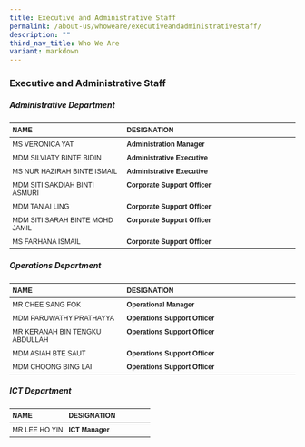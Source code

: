 ```yaml
---
title: Executive and Administrative Staff
permalink: /about-us/whoweare/executiveandadministrativestaff/
description: ""
third_nav_title: Who We Are
variant: markdown
---
```

### **Executive and Administrative Staff**

<style>
  .staff-table {
    font-family: Arial, Helvetica, sans-serif;
    font-size: 12px;
    width: 100%;
    border-collapse: collapse;
  }
  .staff-table th, .staff-table td {
    text-align: left;
    padding: 5px;
    vertical-align: top;
  }
  .staff-table th {
    font-weight: bold;
  }
  .staff-table td:first-child {
    width: 40%;
  }
  .staff-table td:nth-child(2) {
    width: 60%;
  }
</style>

##### 		**Administrative Department**
<table class="staff-table">
	<thead>
  <tr>
    <th>NAME</th>
    <th>DESIGNATION</th>
  </tr>
	</thead>
  <tbody><tr>
    <td>MS VERONICA YAT</td>
    <td><strong>Administration Manager</strong></td>
  </tr>
  <tr>
    <td>MDM SILVIATY BINTE BIDIN</td>
    <td><strong>Administrative Executive</strong></td>
  </tr>
  <tr>
    <td>MS NUR HAZIRAH BINTE ISMAIL</td>
    <td><strong>Administrative Executive</strong></td>
  </tr>
  <tr>
    <td>MDM SITI SAKDIAH BINTI ASMURI</td>
    <td><strong>Corporate Support Officer</strong></td>
  </tr>
  <tr>
    <td>MDM TAN AI LING</td>
    <td><strong>Corporate Support Officer</strong></td>
  </tr>
  <tr>
    <td>MDM SITI SARAH BINTE MOHD JAMIL</td>
    <td><strong>Corporate Support Officer</strong></td>
  </tr>
  <tr>
    <td>MS FARHANA ISMAIL</td>
    <td><strong>Corporate Support Officer</strong></td>
  </tr>
</tbody></table>

		
##### **Operations Department**
<table class="staff-table">
	<thead>
  <tr>
    <th>NAME</th>
    <th>DESIGNATION</th>
  </tr>
	</thead>
  <tbody><tr>
    <td>MR CHEE SANG FOK</td>
    <td><strong>Operational Manager</strong></td>
  </tr>
  <tr>
    <td>MDM PARUWATHY PRATHAYYA</td>
    <td><strong>Operations Support Officer</strong></td>
  </tr>
  <tr>
    <td>MR KERANAH BIN TENGKU ABDULLAH</td>
    <td><strong>Operations Support Officer</strong></td>
  </tr>
  <tr>
    <td>MDM ASIAH BTE SAUT</td>
    <td><strong>Operations Support Officer</strong></td>
  </tr>
  <tr>
    <td>MDM CHOONG BING LAI</td>
    <td><strong>Operations Support Officer</strong></td>
  </tr>
</tbody></table>
		
##### **ICT Department**
<table class="staff-table">
	<thead>
  <tr>
    <th>NAME</th>
    <th>DESIGNATION</th>
  </tr>
	</thead>
  <tbody><tr>
    <td>MR LEE HO YIN</td>
    <td><strong>ICT Manager</strong></td>
  </tr>
</tbody></table>